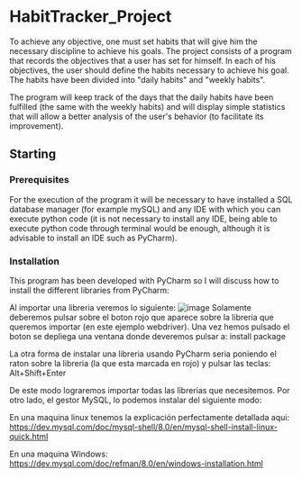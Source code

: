 # HabitTracker_Project
To achieve any objective, one must set habits that will give him the necessary discipline to achieve his goals.
The project consists of a program that records the objectives that a user has set for himself. In each of his objectives, the user should define the habits necessary to achieve his goal. The habits have been divided into "daily habits" and "weekly habits".

The program will keep track of the days that the daily habits have been fulfilled (the same with the weekly habits) and will display simple statistics that will allow a better analysis of the user's behavior (to facilitate its improvement).

## Starting

### Prerequisites
For the execution of the program it will be necessary to have installed a SQL database manager (for example mySQL) and any IDE with which you can execute python code (it is not necessary to install any IDE, being able to execute python code through terminal would be enough, although it is advisable to install an IDE such as PyCharm).

### Installation
This program has been developed with PyCharm so I will discuss how to install the different libraries from PyCharm:

Al importar una libreria veremos lo siguiente:
![image](https://user-images.githubusercontent.com/110245293/182176958-c4922e03-a84b-4134-8b2d-3f2d3a97b674.png)
Solamente deberemos pulsar sobre el boton rojo que aparece sobre la libreria que queremos importar (en este ejemplo webdriver). Una vez hemos pulsado el boton se depliega una ventana donde deveremos pulsar a:
install package

La otra forma de instalar una libreria usando PyCharm seria poniendo el raton sobre la libreria (la que esta marcada en rojo) y pulsar las teclas: Alt+Shift+Enter

De este modo lograremos importar todas las librerias que necesitemos. Por otro lado, el gestor MySQL, lo podemos instalar del siguiente modo:

En una maquina linux tenemos la explicación perfectamente detallada aqui:
https://dev.mysql.com/doc/mysql-shell/8.0/en/mysql-shell-install-linux-quick.html

En una maquina Windows:
https://dev.mysql.com/doc/refman/8.0/en/windows-installation.html

